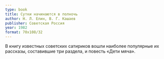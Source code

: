 ```yaml
---
type: book
title: Сутки начинаются в полночь
author: Н. Л. Елин, В. Г. Кашаев
publisher: Советская Россия
year: 1982
format: 70x108/32
---
```


В книгу известных советских сатириков вошли наиболее популярные их рассказы, составившие три раздела, и повесть «Дети мяча».
